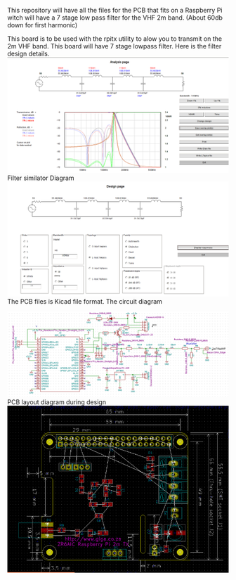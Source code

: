 This repository will have all the files for the PCB that fits on a Raspberry Pi witch will have a 7 stage low pass filter for the VHF 2m band. (About 60db down for first harmonic) 

This board is to be used with the rpitx utility to alow you to transmit on the 2m VHF band.
This board will have 7 stage lowpass filter.
Here is the filter design details.
![Alt text](7_stage_2m_filter_1.png?raw=true "Filter diagram")
Filter similator Diagram
![Alt text](7_stage_2m_filter_2.png?raw=true "Filter diagram")
The PCB files is Kicad file format.
The circuit diagram

![Alt text](Bacar_s_diagram.png?raw=true "Raspberry Pi hat Circuit diagram")
PCB layout diagram during design
![Alt text](Bacar_PCB_2.png?raw=true "PCB diagram")
